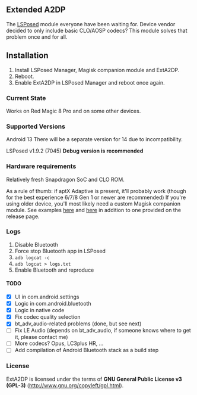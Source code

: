 ## Extended A2DP
The [LSPosed](https://github.com/LSPosed/LSPosed) module everyone have been waiting for.
Device vendor decided to only include basic CLO/AOSP codecs? This module solves that problem once and for all.

## Installation
1. Install LSPosed Manager, Magisk companion module and ExtA2DP.
2. Reboot.
3. Enable ExtA2DP in LSPosed Manager and reboot once again.

### Current State
Works on Red Magic 8 Pro and on some other devices.

### Supported Versions
Android 13
There will be a separate version for 14 due to incompatibility.

LSPosed v1.9.2 (7045)
**Debug version is recommended**

### Hardware requirements
Relatively fresh Snapdragon SoC and CLO ROM.

As a rule of thumb: if aptX Adaptive is present, it'll probably work (though for the best experience 6/7/8 Gen 1 or newer are recommended)
If you're using older device, you'll most likely need a custom Magisk companion module. See examples [here](https://github.com/anonymix007/ExtA2DP/issues/4#issuecomment-1694643330) and [here](https://github.com/anonymix007/ExtA2DP/issues/2#issuecomment-1646835100) in addition to one provided on the release page.

### Logs
1. Disable Bluetooth
2. Force stop Bluetooth app in LSPosed
3. `adb logcat -c`
4. `adb logcat > logs.txt`
5. Enable Bluetooth and reproduce

#### TODO
- [x] UI in com.android.settings
- [x] Logic in com.android.bluetooth
- [x] Logic in native code
- [x] Fix codec quality selection
- [x] bt_adv_audio-related problems (done, but see next)
- [ ] Fix LE Audio (depends on bt_adv_audio, if someone knows where to get it, please contact me)
- [ ] More codecs? Opus, LC3plus HR, ...
- [ ] Add compilation of Android Bluetooth stack as a build step

### License
ExtA2DP is licensed under the terms of **GNU General Public License v3 (GPL-3)** (http://www.gnu.org/copyleft/gpl.html).
